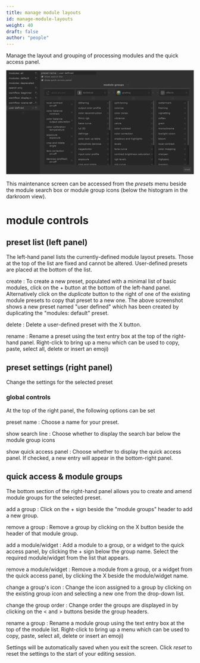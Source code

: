 ```yaml
---
title: manage module layouts
id: manage-module-layouts
weight: 40
draft: false
author: "people"
---
```


Manage the layout and grouping of processing modules and the quick access panel.

![manage module layouts](./manage-module-layouts/manage-module-layouts.png#w100)

This maintenance screen can be accessed from the _presets_ menu beside the module search box or module group icons (below the histogram in the darkroom view).

# module controls

## preset list (left panel)

The left-hand panel lists the currently-defined module layout presets. Those at the top of the list are fixed and cannot be altered. User-defined presets are placed at the bottom of the list.

create
: To create a new preset, populated with a minimal list of basic modules, click on the + button at the bottom of the left-hand panel. Alternatively click on the _duplicate_ button to the right of one of the existing module presets to copy that preset to a new one. The above screenshot shows a new preset named "user defined" which has been created by duplicating the "modules: default" preset.

delete
: Delete a user-defined preset with the X button.

rename
: Rename a preset using the text entry box at the top of the right-hand panel. Right-click to bring up a menu which can be used to copy, paste, select all, delete or insert an emoji)

## preset settings (right panel)

Change the settings for the selected preset

### global controls

At the top of the right panel, the following options can be set

preset name
: Choose a name for your preset.

show search line
: Choose whether to display the search bar below the module group icons

show quick access panel
: Choose whether to display the quick access panel. If checked, a new entry will appear in the bottom-right panel.

## quick access & module groups

The bottom section of the right-hand panel allows you to create and amend module groups for the selected preset.

add a group
: Click on the + sign beside the "module groups" header to add a new group. 

remove a group
: Remove a group by clicking on the X button beside the header of that module group.

add a module/widget
: Add a module to a group, or a widget to the quick access panel, by clicking the + sign below the group name. Select the required module/widget from the list that appears. 

remove a module/widget
: Remove a module from a group, or a widget from the quick access panel, by clicking the X beside the module/widget name.

change a group's icon
: Change the icon assigned to a group by clicking on the existing group icon and selecting a new one from the drop-down list.

change the group order
: Change order the groups are displayed in by clicking on the < and > buttons beside the group headers.

rename a group
: Rename a module group using the text entry box at the top of the module list. Right-click to bring up a menu which can be used to copy, paste, select all, delete or insert an emoji)

Settings will be automatically saved when you exit the screen. Click _reset_ to reset the settings to the start of your editing session.


